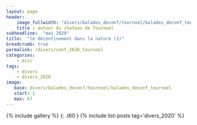 ```yaml
---
layout: page
header:
    image_fullwidth: "divers/balades_deconf/tournoel/balades_deconf_tournoel_58.jpg"
    title : autour du chateau de Tournoel
subheadline:  "mai 2020"
title:  "le déconfinement dans la nature (1)"
breadcrumb: true
permalink: /divers/conf_2020_tournoel
categories:
    - misc
tags:
    - divers
    - divers_2020
image:
   base: divers/balades_deconf/tournoel/balades_deconf_tournoel
   start: 1
   max: 67
---
```


{% include gallery %}
{: .t60 }
{% include list-posts tag='divers_2020' %}

